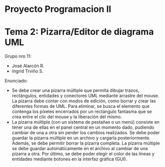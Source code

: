 # Proyecto Programacion II
# Tema 2: Pizarra/Editor de diagrama UML

Grupo nro 11:
- José Alarcón R.
- Ingrid Trviño S.


Enunciado:

- Se debe crear una pizarra múltiple que permita dibujar trazos, rectángulos, entidades y conectores UML mediante arrastre del mouse. La pizarra debe contar con modos de edición, como borrar y crear las diferentes formas de UML. Para eliminar, se busca el elemento que contenga los píxeles encerrados por un rectángulo fantasma que se crea entre el clic del mouse y la liberación del mismo.
- La pizarra múltiple (con un sistema de pestañas o un menú) consiste en tener una de ellas en el panel central en un momento dado, pudiendo cambiar de una a otra sin perder los cambios realizados. Se debe poder guardar la pizarra múltiple en un archivo y cargarla posteriormente. Además, se debe permitir borrar la pizarra completa. La pizarra múltiple se debe guardar automáticamente en el archivo al cambiar de una pizarra a otra. Por último, se debe poder elegir el color de las líneas y entidades mediante botones en la interfaz gráfica (GUI).
